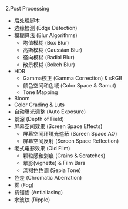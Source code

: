 2.Post Processing

- 后处理脚本
- 边缘检测 (Edge Detection)
- 模糊算法 (Blur Algorithms)
	- 均值模糊 (Box Blur)
	- 高斯模糊 (Gaussian Blur)
	- 径向模糊 (Radial Blur)
	- 散景模糊 (Bokeh Blur)
- HDR 
	- Gamma校正 (Gamma Correction) & sRGB
	- 颜色空间和色域 (Color Space & Gamut)
	- Tone Mapping
- Bloom
- Color Grading & Luts
- 自动曝光调整 (Auto Exposure)
- 景深 (Depth of Field)
- 屏幕空间效果 (Screen Space Effects)
	- 屏幕空间环境光遮蔽 (Screen Space AO)
	- 屏幕空间反射 (Screen Space Reflection)
- 老式电影效果 (Old Film)
	- 颗粒感和划痕 (Grains & Scratches)
	- 晕影(vignette) & Film Bars
	- 深褐色色调 (Sepia Tone)
- 色差 (Chromatic Aberration)
- 雾 (Fog)
- 抗锯齿 (Antialiasing)
- 水波纹 (Ripple)
